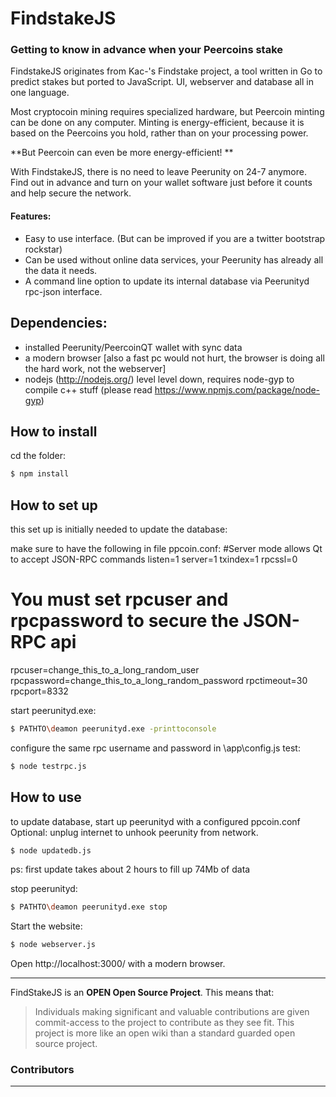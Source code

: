 FindstakeJS
=====
### Getting to know in advance when your Peercoins stake

FindstakeJS originates from Kac-'s Findstake project, a tool written in Go to predict stakes but ported to JavaScript. UI, webserver and database all in one language.

Most cryptocoin mining requires specialized hardware, but Peercoin minting can be done on any computer. Minting is energy-efficient, because it is based on the Peercoins you hold, rather than on your processing power.

**But Peercoin can even be more energy-efficient! **

With FindstakeJS, there is no need to leave Peerunity on 24-7 anymore. 
Find out in advance and turn on your wallet software just before it counts and help secure the network.

#### Features:

 * Easy to use interface. (But can be improved if you are a twitter bootstrap rockstar) 
 * Can be used without online data services, your Peerunity has already all the data it needs. 
 * A command line option to update its internal database via Peerunityd rpc-json interface.

Dependencies:
------------
 * installed Peerunity/PeercoinQT wallet with sync data
 * a modern browser [also a fast pc would not hurt, the browser is doing all the hard work, not the webserver]
 * nodejs (http://nodejs.org/)
    level 
      level down, 
        requires node-gyp to compile c++ stuff (please read https://www.npmjs.com/package/node-gyp)
    
    
How to install
----------
cd the folder:
``` bash
$ npm install
```
    
How to set up
----------
this set up is initially needed to update the database:

make sure to have the following in file ppcoin.conf:
#Server mode allows Qt to accept JSON-RPC commands
listen=1
server=1
txindex=1
rpcssl=0
# You must set rpcuser and rpcpassword to secure the JSON-RPC api
rpcuser=change_this_to_a_long_random_user
rpcpassword=change_this_to_a_long_random_password
rpctimeout=30
rpcport=8332

start peerunityd.exe:

``` bash
$ PATHTO\deamon peerunityd.exe -printtoconsole
```

configure the same rpc username and password in \app\config.js
test:
``` bash
$ node testrpc.js
```


How to use
----------
to update database, start up peerunityd with a configured ppcoin.conf
Optional: unplug internet to unhook peerunity from network.


``` bash
$ node updatedb.js
```
ps: first update takes about 2 hours to fill up 74Mb of data


stop peerunityd:
``` bash
$ PATHTO\deamon peerunityd.exe stop
```


Start the website:
``` bash
$ node webserver.js
```
 
Open http://localhost:3000/ with a modern browser.

------------

FindStakeJS is an **OPEN Open Source Project**. This means that:

> Individuals making significant and valuable contributions are given commit-access to the project to contribute as they see fit. This project is more like an open wiki than a standard guarded open source project.


### Contributors
 

 
-------------------
 